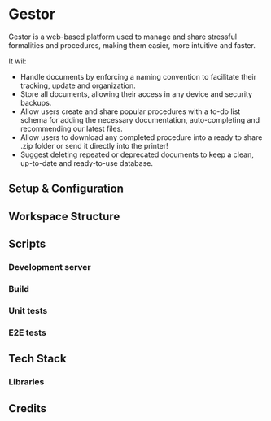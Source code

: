 # Gestor

Gestor is a web-based platform used to manage and share stressful formalities and procedures, making them easier, more intuitive and faster. 

It wil:
  - Handle documents by enforcing a naming convention to facilitate their tracking, update and organization.
  - Store all documents, allowing their access in any device and security backups. 
  - Allow users create and share popular procedures with a to-do list schema for adding the necessary documentation, auto-completing and recommending our latest files. 
  - Allow users to download any completed procedure into a ready to share .zip folder or send it directly into the printer! 
  - Suggest deleting repeated or deprecated documents to keep a clean, up-to-date and ready-to-use database. 

## Setup & Configuration

## Workspace Structure

## Scripts

### Development server

### Build

### Unit tests

### E2E tests

## Tech Stack
  
### Libraries

## Credits

